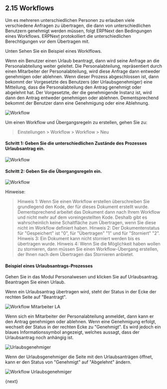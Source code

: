## 2.15 Workflows

Um es mehreren unterschiedlichen Personen zu erlauben viele verschiedene Anfragen zu übertragen, die dann von unterschiedlichen Benutzern genehmigt werden müssen, folgt ERPNext den Bedingungen eines Workflows. ERPNext protokolliert die unterschiedlichen Berechtigungen vor dem Übertragen mit.

Unten Sehen Sie ein Beispiel eines Worklflows.

Wenn ein Benutzer einen Urlaub beantragt, dann wird seine Anfrage an die Personalabteilung weiter geleitet. Die Personalabteilung, repräsentiert durch einen Mitarbeiter der Personalabteilung, wird diese Anfrage dann entweder genehmigen oder ablehnen. Wenn dieser Prozess abgeschlossen ist, dann bekommt der Vorgesetzte des Benutzers (der Urlaubsgenehmiger) eine Mitteilung, dass die Personalabteilung den Antrag genehmigt oder abgelehnt hat. Der Vorgesetzte, der die genehmigende Instanz ist, wird dann den Antrag entweder genehmigen oder ablehnen. Dementsprechend bekommt der Benutzer dann eine Genehmigung oder eine Ablehnung.

![Workflow]({{docs_base_url}}/assets/old_images/erpnext/workflow-leave-fl.jpg)

Um einen Workflow und Übergangsregeln zu erstellen, gehen Sie zu:

> Einstellungen > Workflow > Workflow > Neu

#### Schritt 1: Geben Sie die unterschiedlichen Zustände des Prozesses Urlaubsantrag ein.

<img class="screenshot" alt="Workflow" src="{{docs_base_url}}/assets/img/setup/workflow-1.png">

#### Schritt 2: Geben Sie die Übergangsregeln ein.

<img class="screenshot" alt="Workflow" src="{{docs_base_url}}/assets/img/setup/workflow-2.png">

Hinweise:

> Hinweis 1: Wenn Sie einen Workflow erstellen überschreiben Sie grundlegend den Kode, der für dieses Dokument erstellt wurde. Dementsprechend arbeitet das Dokument dann nach Ihrem Workflow und nicht mehr auf dem voreingestellten Kode. Deshalb gibt es wahrscheinlich keine Schaltfläche zum Übertragen, wenn Sie diese nicht im Workflow definiert haben.
> Hinweis 2: Der Dokumentenstatus für "Gespeichert" ist "0", für "Übertragen" "1" und für "Storniert" "2".
> Hinweis 3: Ein Dokument kann nicht storniert werden bis es übertragen wurde.
> Hinweis 4: Wenn Sie die Möglichkeit haben wollen zu stornieren, dann müssen Sie einen Workflow-Übergang erstellen, der Ihnen nach dem Übertragen das Stornieren anbietet.

#### Beispiel eines Urlaubsantrags-Prozesses

Gehen Sie in das Modul Personalwesen und klicken Sie auf Urlaubsantrag. Beantragen Sie einen Urlaub.

Wenn ein Urlaubsantrag übertragen wird, steht der Status in der Ecke der rechten Seite auf "Beantragt".

![Workflow Mitarbeiter LA]({{docs_base_url}}/assets/old_images/erpnext/workflow-employee-la.png)

Wenn sich ein Mitarbeiter der Personalabteilung anmeldet, dann kann er den Antrag genehmigen oder ablehnen. Wenn eine Genehmigung erfolgt, wechselt der Status in der rechten Ecke zu "Genehmigt". Es wird jedoch ein blaues Informationssymbol angezeigt, welches aussagt, dass der Urlaubsantrag noch anhängig ist.

![Urlaubsgenehmiger]({{docs_base_url}}/assets/old_images/erpnext/workflow-hr-user-la.png)

Wenn der Urlaubsgenehmiger die Seite mit den Urlaubsanträgen öffnet, kann er den Status von "Genehmigt" auf "Abgelehnt" ändern.

![Workflow Urlaubsgenehmiger]({{docs_base_url}}/assets/old_images/erpnext/workflow-leave-approver-la.png)

{next}
